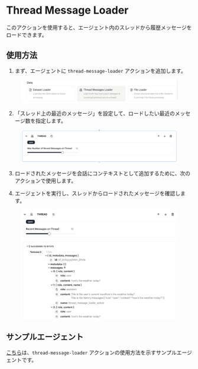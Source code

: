 # Thread Message Loader

このアクションを使用すると、エージェント内のスレッドから履歴メッセージをロードできます。

## 使用方法

1. まず、エージェントに `thread-message-loader` アクションを追加します。

<figure>
  <img src="../../../../images/thread-1.png" />
</figure>

2. 「スレッド上の最近のメッセージ」を設定して、ロードしたい最近のメッセージ数を指定します。

<figure>
  <img src="../../../../images/thread-2.png" />
</figure>

3. ロードされたメッセージを会話にコンテキストとして追加するために、次のアクションで使用します。

4. エージェントを実行し、スレッドからロードされたメッセージを確認します。

<figure>
  <img src="../../../../images/thread-3.png" />
</figure>

## サンプルエージェント

[こちら](https://imprai.ai/p/21b2295005587a5375d8/callable/c6b378f9c462ebbe60a8/editor)は、`thread-message-loader` アクションの使用方法を示すサンプルエージェントです。
